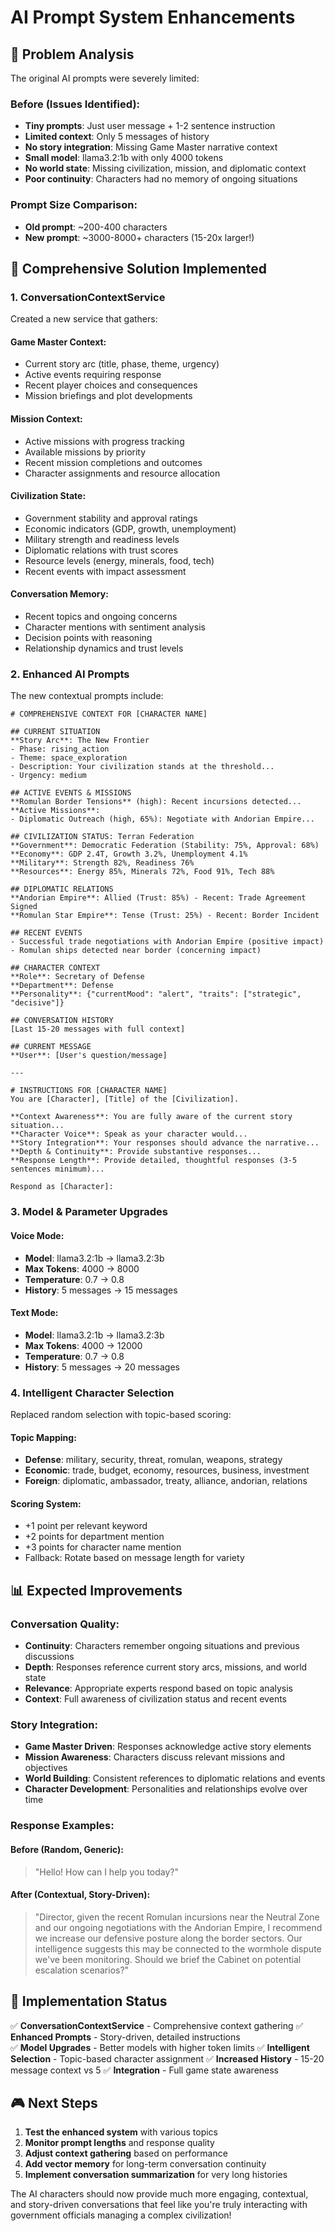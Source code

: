 # AI Prompt System Enhancements

## 🎯 Problem Analysis

The original AI prompts were severely limited:

### **Before (Issues Identified):**
- **Tiny prompts**: Just user message + 1-2 sentence instruction
- **Limited context**: Only 5 messages of history
- **No story integration**: Missing Game Master narrative context
- **Small model**: llama3.2:1b with only 4000 tokens
- **No world state**: Missing civilization, mission, and diplomatic context
- **Poor continuity**: Characters had no memory of ongoing situations

### **Prompt Size Comparison:**
- **Old prompt**: ~200-400 characters
- **New prompt**: ~3000-8000+ characters (15-20x larger!)

## 🚀 Comprehensive Solution Implemented

### **1. ConversationContextService**
Created a new service that gathers:

#### **Game Master Context:**
- Current story arc (title, phase, theme, urgency)
- Active events requiring response
- Recent player choices and consequences
- Mission briefings and plot developments

#### **Mission Context:**
- Active missions with progress tracking
- Available missions by priority
- Recent mission completions and outcomes
- Character assignments and resource allocation

#### **Civilization State:**
- Government stability and approval ratings
- Economic indicators (GDP, growth, unemployment)
- Military strength and readiness levels
- Diplomatic relations with trust scores
- Resource levels (energy, minerals, food, tech)
- Recent events with impact assessment

#### **Conversation Memory:**
- Recent topics and ongoing concerns
- Character mentions with sentiment analysis
- Decision points with reasoning
- Relationship dynamics and trust levels

### **2. Enhanced AI Prompts**
The new contextual prompts include:

```
# COMPREHENSIVE CONTEXT FOR [CHARACTER NAME]

## CURRENT SITUATION
**Story Arc**: The New Frontier
- Phase: rising_action
- Theme: space_exploration
- Description: Your civilization stands at the threshold...
- Urgency: medium

## ACTIVE EVENTS & MISSIONS
**Romulan Border Tensions** (high): Recent incursions detected...
**Active Missions**:
- Diplomatic Outreach (high, 65%): Negotiate with Andorian Empire...

## CIVILIZATION STATUS: Terran Federation
**Government**: Democratic Federation (Stability: 75%, Approval: 68%)
**Economy**: GDP 2.4T, Growth 3.2%, Unemployment 4.1%
**Military**: Strength 82%, Readiness 76%
**Resources**: Energy 85%, Minerals 72%, Food 91%, Tech 88%

## DIPLOMATIC RELATIONS
**Andorian Empire**: Allied (Trust: 85%) - Recent: Trade Agreement Signed
**Romulan Star Empire**: Tense (Trust: 25%) - Recent: Border Incident

## RECENT EVENTS
- Successful trade negotiations with Andorian Empire (positive impact)
- Romulan ships detected near border (concerning impact)

## CHARACTER CONTEXT
**Role**: Secretary of Defense
**Department**: Defense
**Personality**: {"currentMood": "alert", "traits": ["strategic", "decisive"]}

## CONVERSATION HISTORY
[Last 15-20 messages with full context]

## CURRENT MESSAGE
**User**: [User's question/message]

---

# INSTRUCTIONS FOR [CHARACTER NAME]
You are [Character], [Title] of the [Civilization].

**Context Awareness**: You are fully aware of the current story situation...
**Character Voice**: Speak as your character would...
**Story Integration**: Your responses should advance the narrative...
**Depth & Continuity**: Provide substantive responses...
**Response Length**: Provide detailed, thoughtful responses (3-5 sentences minimum)...

Respond as [Character]:
```

### **3. Model & Parameter Upgrades**

#### **Voice Mode:**
- **Model**: llama3.2:1b → llama3.2:3b
- **Max Tokens**: 4000 → 8000
- **Temperature**: 0.7 → 0.8
- **History**: 5 messages → 15 messages

#### **Text Mode:**
- **Model**: llama3.2:1b → llama3.2:3b  
- **Max Tokens**: 4000 → 12000
- **Temperature**: 0.7 → 0.8
- **History**: 5 messages → 20 messages

### **4. Intelligent Character Selection**
Replaced random selection with topic-based scoring:

#### **Topic Mapping:**
- **Defense**: military, security, threat, romulan, weapons, strategy
- **Economic**: trade, budget, economy, resources, business, investment
- **Foreign**: diplomatic, ambassador, treaty, alliance, andorian, relations

#### **Scoring System:**
- +1 point per relevant keyword
- +2 points for department mention
- +3 points for character name mention
- Fallback: Rotate based on message length for variety

## 📊 Expected Improvements

### **Conversation Quality:**
- **Continuity**: Characters remember ongoing situations and previous discussions
- **Depth**: Responses reference current story arcs, missions, and world state
- **Relevance**: Appropriate experts respond based on topic analysis
- **Context**: Full awareness of civilization status and recent events

### **Story Integration:**
- **Game Master Driven**: Responses acknowledge active story elements
- **Mission Awareness**: Characters discuss relevant missions and objectives
- **World Building**: Consistent references to diplomatic relations and events
- **Character Development**: Personalities and relationships evolve over time

### **Response Examples:**

#### **Before (Random, Generic):**
> "Hello! How can I help you today?"

#### **After (Contextual, Story-Driven):**
> "Director, given the recent Romulan incursions near the Neutral Zone and our ongoing negotiations with the Andorian Empire, I recommend we increase our defensive posture along the border sectors. Our intelligence suggests this may be connected to the wormhole dispute we've been monitoring. Should we brief the Cabinet on potential escalation scenarios?"

## 🔧 Implementation Status

✅ **ConversationContextService** - Comprehensive context gathering
✅ **Enhanced Prompts** - Story-driven, detailed instructions  
✅ **Model Upgrades** - Better models with higher token limits
✅ **Intelligent Selection** - Topic-based character assignment
✅ **Increased History** - 15-20 message context vs 5
✅ **Integration** - Full game state awareness

## 🎮 Next Steps

1. **Test the enhanced system** with various topics
2. **Monitor prompt lengths** and response quality
3. **Adjust context gathering** based on performance
4. **Add vector memory** for long-term conversation continuity
5. **Implement conversation summarization** for very long histories

The AI characters should now provide much more engaging, contextual, and story-driven conversations that feel like you're truly interacting with government officials managing a complex civilization!
